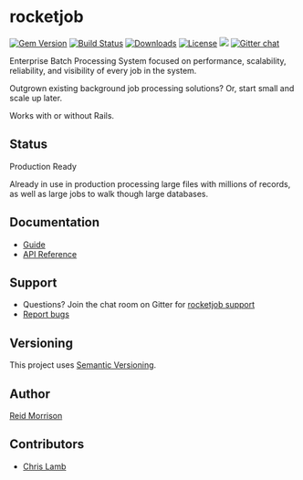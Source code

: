 # rocketjob
[![Gem Version](https://img.shields.io/gem/v/rocketjob.svg)](https://rubygems.org/gems/rocketjob) [![Build Status](https://travis-ci.org/rocketjob/rocketjob.svg?branch=master)](https://travis-ci.org/rocketjob/rocketjob) [![Downloads](https://img.shields.io/gem/dt/rocketjob.svg)](https://rubygems.org/gems/rocketjob) [![License](https://img.shields.io/badge/license-GPL%203.0%2FCommercial-blue.svg)](http://opensource.org/licenses/GPL-3.0) ![](https://img.shields.io/badge/status-Production%20Ready-blue.svg) [![Gitter chat](https://img.shields.io/badge/IRC%20(gitter)-Support-brightgreen.svg)](https://gitter.im/rocketjob/support)

Enterprise Batch Processing System focused on performance, scalability, reliability, and visibility of every job in the system.

Outgrown existing background job processing solutions? Or, start small and scale up later.

Works with or without Rails.

## Status

Production Ready

Already in use in production processing large files with millions
of records, as well as large jobs to walk though large databases.

## Documentation

* [Guide](http://rocketjob.io/)
* [API Reference](http://www.rubydoc.info/gems/rocketjob/)

## Support

* Questions? Join the chat room on Gitter for [rocketjob support](https://gitter.im/rocketjob/support)
* [Report bugs](https://github.com/rocketjob/rocketjob/issues)

## Versioning

This project uses [Semantic Versioning](http://semver.org/).

## Author

[Reid Morrison](https://github.com/reidmorrison)

## Contributors

* [Chris Lamb](https://github.com/lambcr)
